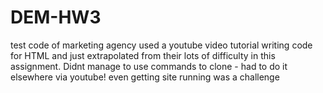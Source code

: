 # DEM-HW3


test code of marketing agency
used a youtube video tutorial writing code for HTML and just extrapolated from their
lots of difficulty in this assignment. Didnt manage to use commands to clone - had to do it elsewhere via youtube!
even getting site running was a challenge
